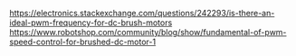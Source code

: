 https://electronics.stackexchange.com/questions/242293/is-there-an-ideal-pwm-frequency-for-dc-brush-motors
https://www.robotshop.com/community/blog/show/fundamental-of-pwm-speed-control-for-brushed-dc-motor-1